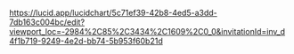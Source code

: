 https://lucid.app/lucidchart/5c71ef39-42b8-4ed5-a3dd-7db163c004bc/edit?viewport_loc=-2984%2C85%2C3434%2C1609%2C0_0&invitationId=inv_d4f1b719-9249-4e2d-bb74-5b953f60b21d